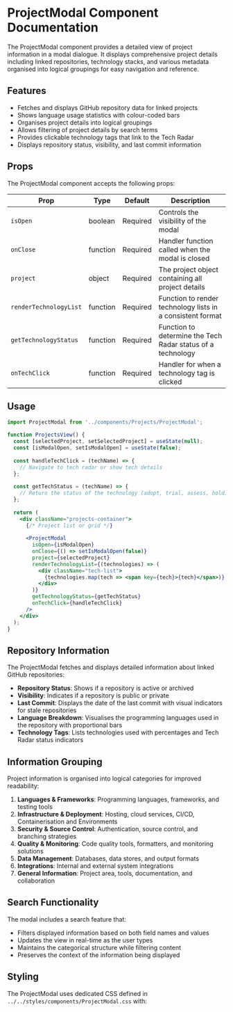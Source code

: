 # ProjectModal Component Documentation

The ProjectModal component provides a detailed view of project information in a modal dialogue. It displays comprehensive project details including linked repositories, technology stacks, and various metadata organised into logical groupings for easy navigation and reference.

## Features

- Fetches and displays GitHub repository data for linked projects
- Shows language usage statistics with colour-coded bars
- Organises project details into logical groupings
- Allows filtering of project details by search terms
- Provides clickable technology tags that link to the Tech Radar
- Displays repository status, visibility, and last commit information

## Props

The ProjectModal component accepts the following props:

| Prop | Type | Default | Description |
|------|------|---------|-------------|
| `isOpen` | boolean | Required | Controls the visibility of the modal |
| `onClose` | function | Required | Handler function called when the modal is closed |
| `project` | object | Required | The project object containing all project details |
| `renderTechnologyList` | function | Required | Function to render technology lists in a consistent format |
| `getTechnologyStatus` | function | Required | Function to determine the Tech Radar status of a technology |
| `onTechClick` | function | Required | Handler for when a technology tag is clicked |

## Usage

```jsx
import ProjectModal from '../components/Projects/ProjectModal';

function ProjectsView() {
  const [selectedProject, setSelectedProject] = useState(null);
  const [isModalOpen, setIsModalOpen] = useState(false);
  
  const handleTechClick = (techName) => {
    // Navigate to tech radar or show tech details
  };
  
  const getTechStatus = (techName) => {
    // Return the status of the technology (adopt, trial, assess, hold)
  };
  
  return (
    <div className="projects-container">
      {/* Project list or grid */}
      
      <ProjectModal
        isOpen={isModalOpen}
        onClose={() => setIsModalOpen(false)}
        project={selectedProject}
        renderTechnologyList={(technologies) => (
          <div className="tech-list">
            {technologies.map(tech => <span key={tech}>{tech}</span>)}
          </div>
        )}
        getTechnologyStatus={getTechStatus}
        onTechClick={handleTechClick}
      />
    </div>
  );
}
```

## Repository Information

The ProjectModal fetches and displays detailed information about linked GitHub repositories:

- **Repository Status**: Shows if a repository is active or archived
- **Visibility**: Indicates if a repository is public or private
- **Last Commit**: Displays the date of the last commit with visual indicators for stale repositories
- **Language Breakdown**: Visualises the programming languages used in the repository with proportional bars
- **Technology Tags**: Lists technologies used with percentages and Tech Radar status indicators

## Information Grouping

Project information is organised into logical categories for improved readability:

1. **Languages & Frameworks**: Programming languages, frameworks, and testing tools
2. **Infrastructure & Deployment**: Hosting, cloud services, CI/CD, Containerisation and Environments
3. **Security & Source Control**: Authentication, source control, and branching strategies
4. **Quality & Monitoring**: Code quality tools, formatters, and monitoring solutions
5. **Data Management**: Databases, data stores, and output formats
6. **Integrations**: Internal and external system integrations
7. **General Information**: Project area, tools, documentation, and collaboration

## Search Functionality

The modal includes a search feature that:

- Filters displayed information based on both field names and values
- Updates the view in real-time as the user types
- Maintains the categorical structure while filtering content
- Preserves the context of the information being displayed

## Styling

The ProjectModal uses dedicated CSS defined in `../../styles/components/ProjectModal.css` with:
